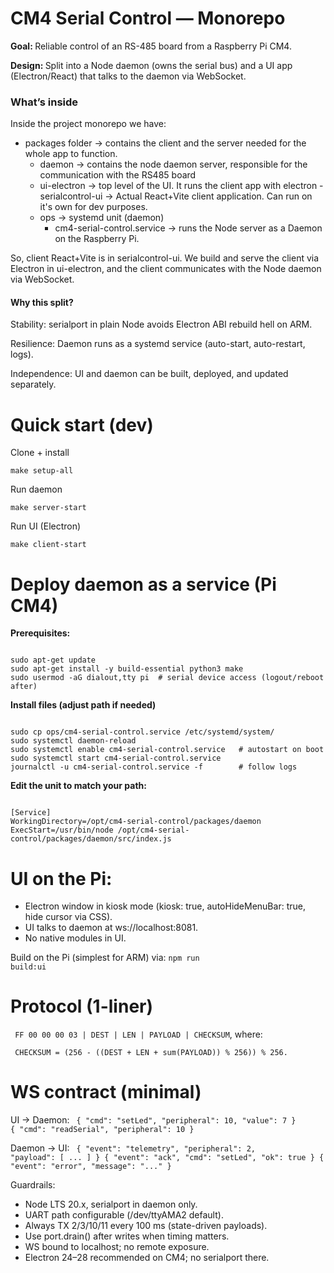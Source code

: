 # CM4 Serial Control — Monorepo

<p><strong>Goal: </strong>Reliable control of an RS-485 board from a Raspberry Pi CM4.</p>
<p><strong>Design: </strong>Split into a Node daemon (owns the serial bus) and a UI app (Electron/React) that talks to the daemon via WebSocket.</p>

<h3>What’s inside</h3>
<p>Inside the project monorepo we have:</p>

- packages folder -> contains the client and the server needed for the whole app to function.
   - daemon -> contains the node daemon server, responsible for the communication with the RS485 board
   - ui-electron -> top level of the UI. It runs the client app with electron
         - serialcontrol-ui -> Actual React+Vite client application. Can run on it's own for dev purposes.
   - ops -> systemd unit (daemon)
      - cm4-serial-control.service -> runs the Node server as a Daemon on the Raspberry Pi.

</hr>

So, client React+Vite is in serialcontrol-ui. We build and serve the client via Electron in ui-electron, and the client communicates with the Node daemon via WebSocket. 

<h4>Why this split?</h4>
<p>Stability: serialport in plain Node avoids Electron ABI rebuild hell on ARM.</p>
<p>Resilience: Daemon runs as a systemd service (auto-start, auto-restart, logs).</p>
<p>Independence: UI and daemon can be built, deployed, and updated separately.</p>
</hr>

# Quick start (dev)
<p>
   <p>Clone + install</p>
   <code>make setup-all</code>
</p>
<p>
   <p>Run daemon</p>
   <code>make server-start</code>
</p>
<p>
   <p>Run UI (Electron)</p>
   <code>make client-start</code>
</p>

# Deploy daemon as a service (Pi CM4)
<p><strong>Prerequisites:</strong></p>
<code>
sudo apt-get update
sudo apt-get install -y build-essential python3 make
sudo usermod -aG dialout,tty pi  # serial device access (logout/reboot after)
</code>

<p><strong>Install files (adjust path if needed)</strong></p>
<code>
sudo cp ops/cm4-serial-control.service /etc/systemd/system/
sudo systemctl daemon-reload
sudo systemctl enable cm4-serial-control.service   # autostart on boot
sudo systemctl start cm4-serial-control.service
journalctl -u cm4-serial-control.service -f        # follow logs
</code>

<p><strong>Edit the unit to match your path:</strong></p>
<code>
[Service]
WorkingDirectory=/opt/cm4-serial-control/packages/daemon
ExecStart=/usr/bin/node /opt/cm4-serial-control/packages/daemon/src/index.js
</code>

# UI on the Pi:

- Electron window in kiosk mode (kiosk: true, autoHideMenuBar: true, hide cursor via CSS).
- UI talks to daemon at ws://localhost:8081.
- No native modules in UI.

Build on the Pi (simplest for ARM) via:
<code>npm run build:ui</code>

# Protocol (1-liner)
<p><code> FF 00 00 00 03 | DEST | LEN | PAYLOAD | CHECKSUM</code>, where:</p>
<p><code> CHECKSUM = (256 - ((DEST + LEN + sum(PAYLOAD)) % 256)) % 256. </code></p>

# WS contract (minimal)

UI → Daemon:
<code>
{ "cmd": "setLed", "peripheral": 10, "value": 7 }
{ "cmd": "readSerial", "peripheral": 10 }
</code>

Daemon → UI:
<code>
{ "event": "telemetry", "peripheral": 2, "payload": [ ... ] }
{ "event": "ack", "cmd": "setLed", "ok": true }
{ "event": "error", "message": "..." }
</code>

Guardrails:
- Node LTS 20.x, serialport in daemon only.
- UART path configurable (/dev/ttyAMA2 default).
- Always TX 2/3/10/11 every 100 ms (state-driven payloads).
- Use port.drain() after writes when timing matters.
- WS bound to localhost; no remote exposure.
- Electron 24–28 recommended on CM4; no serialport there.